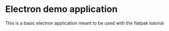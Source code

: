 # Electron demo application

This is a basic electron application meant to be used with the flatpak tutorial
